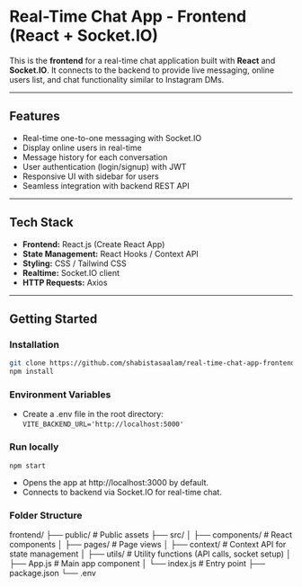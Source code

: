# Real-Time Chat App - Frontend (React + Socket.IO)

This is the **frontend** for a real-time chat application built with **React** and **Socket.IO**. It connects to the backend to provide live messaging, online users list, and chat functionality similar to Instagram DMs.

---

## Features

- Real-time one-to-one messaging with Socket.IO
- Display online users in real-time
- Message history for each conversation
- User authentication (login/signup) with JWT
- Responsive UI with sidebar for users
- Seamless integration with backend REST API

---

## Tech Stack

- **Frontend:** React.js (Create React App)
- **State Management:** React Hooks / Context API
- **Styling:** CSS / Tailwind CSS 
- **Realtime:** Socket.IO client
- **HTTP Requests:** Axios 

---

## Getting Started

### Installation

```bash
git clone https://github.com/shabistasaalam/real-time-chat-app-frontend.git
npm install
```

### Environment Variables
* Create a .env file in the root directory:
```VITE_BACKEND_URL='http://localhost:5000' ```

### Run locally
```npm start```
* Opens the app at http://localhost:3000 by default.
* Connects to backend via Socket.IO for real-time chat.

### Folder Structure
frontend/
├── public/              # Public assets
├── src/
│   ├── components/      # React components
│   ├── pages/           # Page views
│   ├── context/         # Context API for state management
│   ├── utils/           # Utility functions (API calls, socket setup)
│   ├── App.js           # Main app component
│   └── index.js         # Entry point
├── package.json
└── .env
